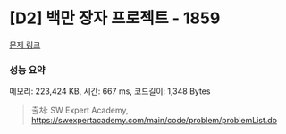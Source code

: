 # [D2] 백만 장자 프로젝트 - 1859 

[문제 링크](https://swexpertacademy.com/main/code/problem/problemDetail.do?contestProbId=AV5LrsUaDxcDFAXc) 

### 성능 요약

메모리: 223,424 KB, 시간: 667 ms, 코드길이: 1,348 Bytes



> 출처: SW Expert Academy, https://swexpertacademy.com/main/code/problem/problemList.do